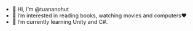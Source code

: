 - 👋 Hi, I’m @tuananohut
- 👀 I’m interested in reading books, watching movies and computers❤️
- 🌱 I’m currently learning Unity and C#.
